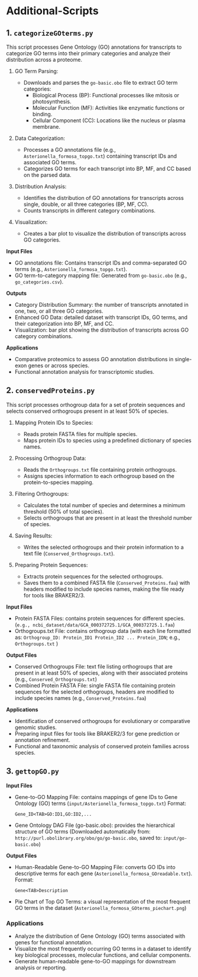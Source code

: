# Additional-Scripts

## 1. `categorizeGOterms.py`

This script processes Gene Ontology (GO) annotations for transcripts to categorize GO terms into their primary categories and analyze their distribution across a proteome.

1. GO Term Parsing:  
   - Downloads and parses the `go-basic.obo` file to extract GO term categories:  
     - Biological Process (BP): Functional processes like mitosis or photosynthesis.  
     - Molecular Function (MF): Activities like enzymatic functions or binding.  
     - Cellular Component (CC): Locations like the nucleus or plasma membrane.  

2. Data Categorization:  
   - Processes a GO annotations file (e.g., `Asterionella_formosa_topgo.txt`) containing transcript IDs and associated GO terms.  
   - Categorizes GO terms for each transcript into BP, MF, and CC based on the parsed data.  

3. Distribution Analysis:  
   - Identifies the distribution of GO annotations for transcripts across single, double, or all three categories (BP, MF, CC).  
   - Counts transcripts in different category combinations.  

4. Visualization:  
   - Creates a bar plot to visualize the distribution of transcripts across GO categories.  

**Input Files**

- GO annotations file: Contains transcript IDs and comma-separated GO terms (e.g., `Asterionella_formosa_topgo.txt`).  
- GO term-to-category mapping file: Generated from `go-basic.obo` (e.g., `go_categories.csv`).  

**Outputs**

- Category Distribution Summary:  the number of transcripts annotated in one, two, or all three GO categories.
- Enhanced GO Data: detailed dataset with transcript IDs, GO terms, and their categorization into BP, MF, and CC.  
- Visualization: bar plot showing the distribution of transcripts across GO category combinations.  

**Applications**

- Comparative proteomics to assess GO annotation distributions in single-exon genes or across species.  
- Functional annotation analysis for transcriptomic studies.  



## 2. `conservedProteins.py`

This script processes orthogroup data for a set of protein sequences and selects conserved orthogroups present in at least 50% of species.

1. Mapping Protein IDs to Species:
   - Reads protein FASTA files for multiple species.
   - Maps protein IDs to species using a predefined dictionary of species names.

2. Processing Orthogroup Data:
   - Reads the `Orthogroups.txt` file containing protein orthogroups.
   - Assigns species information to each orthogroup based on the protein-to-species mapping.

3. Filtering Orthogroups:
   - Calculates the total number of species and determines a minimum threshold (50% of total species).
   - Selects orthogroups that are present in at least the threshold number of species.

4. Saving Results:
   - Writes the selected orthogroups and their protein information to a text file (`Conserved_Orthogroups.txt`).

5. Preparing Protein Sequences:
   - Extracts protein sequences for the selected orthogroups.
   - Saves them to a combined FASTA file (`Conserved_Proteins.faa`) with headers modified to include species names, making the file ready for tools like BRAKER2/3.
  
**Input Files**

- Protein FASTA Files: contains protein sequences for different species. (`e.g., ncbi_dataset/data/GCA_000372725.1/GCA_000372725.1.faa`)  
- Orthogroups.txt File:  contains orthogroup data (with each line formatted as:  `Orthogroup_ID: Protein_ID1 Protein_ID2 ... Protein_IDN`; e.g., `Orthogroups.txt` )  

**Output Files**

- Conserved Orthogroups File: text file listing orthogroups that are present in at least 50% of species, along with their associated proteins (e.g., `Conserved_Orthogroups.txt`)
- Combined Protein FASTA File: single FASTA file containing protein sequences for the selected orthogroups, headers are modified to include species names (e.g., `Conserved_Proteins.faa`)

**Applications**

- Identification of conserved orthogroups for evolutionary or comparative genomic studies.  
- Preparing input files for tools like BRAKER2/3 for gene prediction or annotation refinement.  
- Functional and taxonomic analysis of conserved protein families across species.  

## 3. `gettopGO.py`

**Input Files**

- Gene-to-GO Mapping File:  contains mappings of gene IDs to Gene Ontology (GO) terms (`input/Asterionella_formosa_topgo.txt`)
  Format:  
  ```
  Gene_ID<TAB>GO:ID1,GO:ID2,...
  ```  
- Gene Ontology DAG File (go-basic.obo):  provides the hierarchical structure of GO terms (Downloaded automatically from: `http://purl.obolibrary.org/obo/go/go-basic.obo`, saved to: `input/go-basic.obo`)  

**Output Files**
- Human-Readable Gene-to-GO Mapping File:  converts GO IDs into descriptive terms for each gene (`Asterionella_formosa_GOreadable.txt`).  
  Format:  
  ```
  Gene<TAB>Description
  ```    
- Pie Chart of Top GO Terms: a visual representation of the most frequent GO terms in the dataset (`Asterionella_formosa_GOterms_piechart.png`)

### Applications

- Analyze the distribution of Gene Ontology (GO) terms associated with genes for functional annotation.  
- Visualize the most frequently occurring GO terms in a dataset to identify key biological processes, molecular functions, and cellular components.  
- Generate human-readable gene-to-GO mappings for downstream analysis or reporting.  
